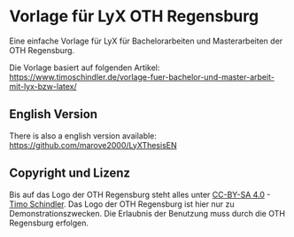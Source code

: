 # Vorlage für LyX OTH Regensburg
Eine einfache Vorlage für LyX für Bachelorarbeiten und Masterarbeiten der OTH Regensburg.

Die Vorlage basiert auf folgenden Artikel: https://www.timoschindler.de/vorlage-fuer-bachelor-und-master-arbeit-mit-lyx-bzw-latex/

## English Version
There is also a english version available: https://github.com/marove2000/LyXThesisEN

## Copyright und Lizenz
Bis auf das Logo der OTH Regensburg steht alles unter [CC-BY-SA 4.0](https://creativecommons.org/licenses/by-sa/4.0/) - [Timo Schindler](https://www.timoschindler.de). Das Logo der OTH Regensburg ist hier nur zu Demonstrationszwecken. Die Erlaubnis der Benutzung muss durch die OTH Regensburg erfolgen.
